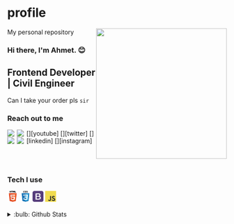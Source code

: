 # profile
My personal repository
<img src="https://media.giphy.com/media/RjDIwuXYPzrAEjb6HP/giphy.gif" align="right" width="300" height="300">

### Hi there, I'm Ahmet. :blush:

## Frontend Developer | Civil Engineer

<font colour=" pink "> Can I take your order pls `sir`</font>

### Reach out to me

[<img width="22" src="https://unpkg.com/simple-icons@v7/icons/youtube.svg" align="left"/>][youtube]
[<img width="22" src="https://unpkg.com/simple-icons@v7/icons/twitter.svg" align="left"/>][twitter]
[<img width="22" src="https://unpkg.com/simple-icons@v7/icons/linkedin.svg" align="left"/>][linkedin]
[<img width="22" src="https://unpkg.com/simple-icons@v7/icons/instagram.svg" align="left"/>][instagram]

<br />
<br />


### Tech I use
<img src ="https://raw.githubusercontent.com/github/explore/80688e429a7d4ef2fca1e82350fe8e3517d3494d/topics/html/html.png" width="25" height="25">
<img src ="https://raw.githubusercontent.com/github/explore/80688e429a7d4ef2fca1e82350fe8e3517d3494d/topics/css/css.png" width="25" height="25">
<img src ="https://raw.githubusercontent.com/github/explore/80688e429a7d4ef2fca1e82350fe8e3517d3494d/topics/bootstrap/bootstrap.png" width="25" height="25">
<img src ="https://raw.githubusercontent.com/github/explore/80688e429a7d4ef2fca1e82350fe8e3517d3494d/topics/javascript/javascript.png" width="25" height="25">




<br />
<br />

<details>
<summary>:bulb: Github Stats</summary>
<img src="https://github-readme-stats.vercel.app/api?username=ahmetalhan&theme=radical">
</details>
